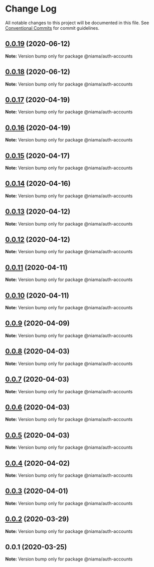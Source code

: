 # Change Log

All notable changes to this project will be documented in this file.
See [Conventional Commits](https://conventionalcommits.org) for commit guidelines.

## [0.0.19](https://github.com/niama-strategies/niama/compare/@niama/auth-accounts@0.0.17...@niama/auth-accounts@0.0.19) (2020-06-12)

**Note:** Version bump only for package @niama/auth-accounts





## [0.0.18](https://github.com/niama-strategies/niama/compare/@niama/auth-accounts@0.0.17...@niama/auth-accounts@0.0.18) (2020-06-12)

**Note:** Version bump only for package @niama/auth-accounts





## [0.0.17](https://github.com/niama-strategies/niama/compare/@niama/auth-accounts@0.0.15...@niama/auth-accounts@0.0.17) (2020-04-19)

**Note:** Version bump only for package @niama/auth-accounts





## [0.0.16](https://github.com/niama-strategies/niama/compare/@niama/auth-accounts@0.0.15...@niama/auth-accounts@0.0.16) (2020-04-19)

**Note:** Version bump only for package @niama/auth-accounts





## [0.0.15](https://github.com/niama-strategies/niama/compare/@niama/auth-accounts@0.0.14...@niama/auth-accounts@0.0.15) (2020-04-17)

**Note:** Version bump only for package @niama/auth-accounts





## [0.0.14](https://github.com/niama-strategies/niama/compare/@niama/auth-accounts@0.0.13...@niama/auth-accounts@0.0.14) (2020-04-16)

**Note:** Version bump only for package @niama/auth-accounts





## [0.0.13](https://github.com/niama-strategies/niama/compare/@niama/auth-accounts@0.0.12...@niama/auth-accounts@0.0.13) (2020-04-12)

**Note:** Version bump only for package @niama/auth-accounts





## [0.0.12](https://github.com/niama-strategies/niama/compare/@niama/auth-accounts@0.0.11...@niama/auth-accounts@0.0.12) (2020-04-12)

**Note:** Version bump only for package @niama/auth-accounts





## [0.0.11](https://github.com/niama-strategies/niama/compare/@niama/auth-accounts@0.0.10...@niama/auth-accounts@0.0.11) (2020-04-11)

**Note:** Version bump only for package @niama/auth-accounts





## [0.0.10](https://github.com/niama-strategies/niama/compare/@niama/auth-accounts@0.0.9...@niama/auth-accounts@0.0.10) (2020-04-11)

**Note:** Version bump only for package @niama/auth-accounts





## [0.0.9](https://github.com/niama-strategies/niama/compare/@niama/auth-accounts@0.0.8...@niama/auth-accounts@0.0.9) (2020-04-09)

**Note:** Version bump only for package @niama/auth-accounts





## [0.0.8](https://github.com/niama-strategies/niama/compare/@niama/auth-accounts@0.0.7...@niama/auth-accounts@0.0.8) (2020-04-03)

**Note:** Version bump only for package @niama/auth-accounts





## [0.0.7](https://github.com/niama-strategies/niama/compare/@niama/auth-accounts@0.0.6...@niama/auth-accounts@0.0.7) (2020-04-03)

**Note:** Version bump only for package @niama/auth-accounts





## [0.0.6](https://github.com/niama-strategies/niama/compare/@niama/auth-accounts@0.0.5...@niama/auth-accounts@0.0.6) (2020-04-03)

**Note:** Version bump only for package @niama/auth-accounts





## [0.0.5](https://github.com/niama-strategies/niama/compare/@niama/auth-accounts@0.0.4...@niama/auth-accounts@0.0.5) (2020-04-03)

**Note:** Version bump only for package @niama/auth-accounts





## [0.0.4](https://github.com/niama-strategies/niama/compare/@niama/auth-accounts@0.0.3...@niama/auth-accounts@0.0.4) (2020-04-02)

**Note:** Version bump only for package @niama/auth-accounts





## [0.0.3](https://github.com/niama-strategies/niama/compare/@niama/auth-accounts@0.0.2...@niama/auth-accounts@0.0.3) (2020-04-01)

**Note:** Version bump only for package @niama/auth-accounts





## [0.0.2](https://github.com/niama-strategies/niama/compare/@niama/auth-accounts@0.0.1...@niama/auth-accounts@0.0.2) (2020-03-29)

**Note:** Version bump only for package @niama/auth-accounts





## 0.0.1 (2020-03-25)

**Note:** Version bump only for package @niama/auth-accounts
